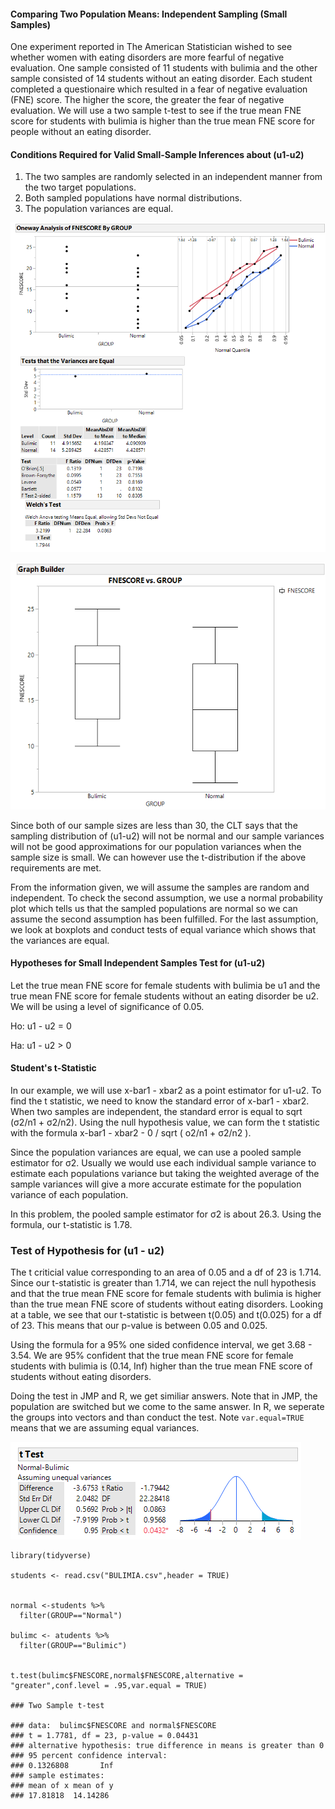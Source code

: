 #### Comparing Two Population Means: Independent Sampling (Small Samples)
One experiment reported in The American Statistician wished to see whether women with eating disorders are more fearful of negative evaluation. One sample consisted of 11 students with bulimia and the other sample consisted of 14 students without an eating disorder. Each student completed a questionaire which resulted in a fear of negative evaluation (FNE) score. The higher the score, the greater the fear of negative evaluation. We will use a two sample t-test to see if the true mean FNE score for students with bulimia is higher than the true mean FNE score for people without an eating disorder.

#### Conditions Required for Valid Small-Sample Inferences about (u1-u2)

1. The two samples are randomly selected in an independent manner from the two target populations.
2. Both sampled populations have normal distributions.
3. The population variances are equal.

![Assumptions](Assumptions.png)

![boxplot](boxplot.png)


Since both of our sample sizes are less than 30, the CLT says that the sampling distribution of (u1-u2) will not be normal and our sample variances will not be good approximations for our population variances when the sample size is small. We can however use the t-distribution if the above requirements are met.

From the information given, we will assume the samples are random and independent. To check the second assumption, we use a normal probability plot which tells us that the sampled populations are normal so we can assume the second assumption has been fulfilled. For the last assumption, we look at boxplots and conduct tests of equal variance which shows that the variances are equal. 

#### Hypotheses for Small Independent Samples Test for (u1-u2)
Let the true mean FNE score for female students with bulimia be u1 and the true mean FNE score for female students without an eating disorder be u2. We will be using a level of significance of 0.05.

Ho: u1 - u2 = 0

Ha: u1 - u2 > 0



#### Student's t-Statistic

In our example, we will use x-bar1 - xbar2 as a point estimator for u1-u2.  To find the t statistic, we need to know the standard error of x-bar1 - xbar2. When two samples are independent, the standard error is equal to sqrt (σ2/n1 + σ2/n2). Using the null hypothesis value, we can form the t statistic with the formula x-bar1 - xbar2 - 0 / sqrt ( o2/n1 + σ2/n2 ). 

Since the population variances are equal, we can use a pooled sample estimator for σ2. Usually we would use each individual sample variance to estimate each populations variance but taking the weighted average of the sample variances will give a more accurate estimate for the population variance of each population. 

In this problem, the pooled sample estimator for σ2 is about 26.3. Using the formula, our t-statistic is 1.78. 


### Test of Hypothesis for (u1 - u2)

The t criticial value corresponding to an area of 0.05 and a df of 23 is 1.714. Since our t-statistic is greater than 1.714, we can reject the null hypothesis and that the true mean FNE score for female students with bulimia is higher than the true mean FNE score of students without eating disorders. Looking at a table, we see that our t-statistic is between t(0.05) and t(0.025) for a df of 23. This means that our p-value is between 0.05 and 0.025.


Using the formula for a 95% one sided confidence interval, we get 3.68 - 3.54. We are 95% confident that the true mean FNE score for female students with bulimia is (0.14, Inf) higher than the true mean FNE score of students without eating disorders. 

Doing the test in JMP and R, we get similiar answers. Note that in JMP, the population are switched but we come to the same answer. In R, we seperate the groups into vectors and than conduct the test. Note `var.equal=TRUE` means that we are assuming equal variances. 

![t-test](t-test.png)

```
library(tidyverse)

students <- read.csv("BULIMIA.csv",header = TRUE)


normal <-students %>%
  filter(GROUP=="Normal")

bulimc <- atudents %>%
  filter(GROUP=="Bulimic")


t.test(bulimc$FNESCORE,normal$FNESCORE,alternative = "greater",conf.level = .95,var.equal = TRUE)

### Two Sample t-test

### data:  bulimc$FNESCORE and normal$FNESCORE
### t = 1.7781, df = 23, p-value = 0.04431
### alternative hypothesis: true difference in means is greater than 0
### 95 percent confidence interval:
### 0.1326808       Inf
### sample estimates:
### mean of x mean of y 
### 17.81818  14.14286 
```






